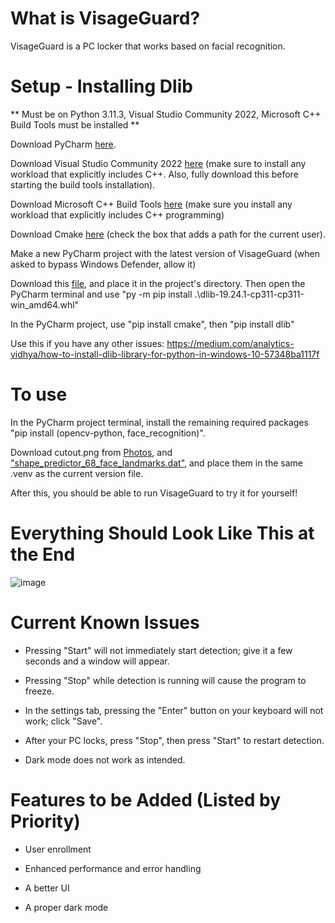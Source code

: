 # What is VisageGuard?

VisageGuard is a PC locker that works based on facial recognition. 

# Setup - Installing Dlib

** Must be on Python 3.11.3, Visual Studio Community 2022, Microsoft C++ Build Tools must be installed **

Download PyCharm [here](https://www.jetbrains.com/pycharm/).

Download Visual Studio Community 2022 [here](https://visualstudio.microsoft.com/downloads/?q=build+tools) (make sure to install any workload that explicitly includes C++. Also, fully download this before starting the build tools installation).

Download Microsoft C++ Build Tools [here](https://visualstudio.microsoft.com/visual-cpp-build-tools/) (make sure you install any workload that explicitly includes C++ programming)

Download Cmake [here](https://cmake.org/download/) (check the box that adds a path for the current user).

Make a new PyCharm project with the latest version of VisageGuard (when asked to bypass Windows Defender, allow it)

Download this [file](https://github.com/Murtaza-Saeed/dlib/blob/master/dlib-19.24.1-cp311-cp311-win_amd64.whl), and place it in the project's directory. Then open the PyCharm terminal and use "py -m pip install .\dlib-19.24.1-cp311-cp311-win_amd64.whl"

In the PyCharm project, use "pip install cmake", then "pip install dlib"

Use this if you have any other issues: https://medium.com/analytics-vidhya/how-to-install-dlib-library-for-python-in-windows-10-57348ba1117f

# To use

In the PyCharm project terminal, install the remaining required packages "pip install (opencv-python, face_recognition)".

Download cutout.png from [Photos](https://github.com/lucaxbandini/VisageGuard/tree/main/Photos), and ["shape_predictor_68_face_landmarks.dat"](https://github.com/italojs/facial-landmarks-recognition/blob/master/shape_predictor_68_face_landmarks.dat), and place them in the same .venv as the current version file.

After this, you should be able to run VisageGuard to try it for yourself!

# Everything Should Look Like This at the End

![image](https://github.com/lucaxbandini/VisageGuard/assets/152310492/73d8134e-b338-492b-8ac4-9a4f2ef9215d)

# Current Known Issues

- Pressing "Start" will not immediately start detection; give it a few seconds and a window will appear.

- Pressing "Stop" while detection is running will cause the program to freeze.

- In the settings tab, pressing the "Enter" button on your keyboard will not work; click "Save".

- After your PC locks, press "Stop", then press "Start" to restart detection.

- Dark mode does not work as intended.

# Features to be Added (Listed by Priority)

- User enrollment
  
- Enhanced performance and error handling
  
- A better UI
  
- A proper dark mode




